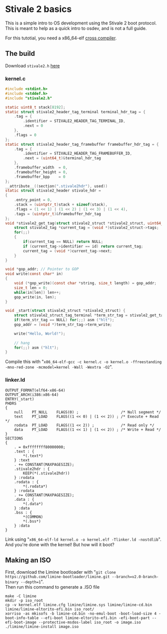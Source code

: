 # Stivale 2 basics
This is a simple intro to OS development using the Stivale 2 boot protocol.  
This is meant to help as a quick intro to osdev, and is not a full guide.  

For this tutotial, you need a x86_64-elf [cross compiler](./wiki/gcc_cross.md).  
## The build
Download `stivale2.h` [here](https://raw.githubusercontent.com/stivale/stivale/master/stivale2.h)
### kernel.c
```c
#include <stdint.h>
#include <stddef.h>
#include "stivale2.h"

static uint8_t stack[8192];
static struct stivale2_header_tag_terminal terminal_hdr_tag = {
    .tag = {
        .identifier = STIVALE2_HEADER_TAG_TERMINAL_ID,
        .next = 0
    },
    .flags = 0
};
static struct stivale2_header_tag_framebuffer framebuffer_hdr_tag = {
    .tag = {
        .identifier = STIVALE2_HEADER_TAG_FRAMEBUFFER_ID,
        .next = (uint64_t)&terminal_hdr_tag
    },
    .framebuffer_width  = 0,
    .framebuffer_height = 0,
    .framebuffer_bpp    = 0
};
__attribute__((section(".stivale2hdr"), used))
static struct stivale2_header stivale_hdr =
{
    .entry_point = 0,
    .stack = (uintptr_t)stack + sizeof(stack),
    .flags = (1 << 1) | (1 << 2) | (1 << 3) | (1 << 4),
    .tags = (uintptr_t)&framebuffer_hdr_tag
};
void *stivale2_get_tag(struct stivale2_struct *stivale2_struct, uint64_t id) {
    struct stivale2_tag *current_tag = (void *)stivale2_struct->tags;
    for(;;)
    {
        if(current_tag == NULL) return NULL;
        if (current_tag->identifier == id) return current_tag;
        current_tag = (void *)current_tag->next;
    }
}

void *gop_addr; // Pointer to GOP
void write(const char* in) 
{
    void (*gop_write)(const char *string, size_t length) = gop_addr;
    size_t len = 0;
	while(in[len]) len++;
    gop_write(in, len);
}

void _start(struct stivale2_struct *stivale2_struct) {
    struct stivale2_struct_tag_terminal *term_str_tag = stivale2_get_tag(stivale2_struct, STIVALE2_STRUCT_TAG_TERMINAL_ID);
    if(term_str_tag == NULL) for(;;) asm ("hlt");
    gop_addr = (void *)term_str_tag->term_write;

    write("Hello, World!");
 
    // hang
    for(;;) asm ("hlt");
}
```
Compile this with "`x86_64-elf-gcc -c kernel.c -o kernel.o -ffreestanding -mno-red-zone -mcmodel=kernel -Wall -Wextra -O2`".
### linker.ld
```linker
OUTPUT_FORMAT(elf64-x86-64)
OUTPUT_ARCH(i386:x86-64)
ENTRY(_start)
PHDRS
{
    null    PT_NULL    FLAGS(0) ;                   /* Null segment */
    text    PT_LOAD    FLAGS((1 << 0) | (1 << 2)) ; /* Execute + Read */
    rodata  PT_LOAD    FLAGS((1 << 2)) ;            /* Read only */
    data    PT_LOAD    FLAGS((1 << 1) | (1 << 2)) ; /* Write + Read */
}
SECTIONS
{
    . = 0xffffffff80000000; 
    .text : {
        *(.text*)
    } :text
    . += CONSTANT(MAXPAGESIZE);
    .stivale2hdr : {
        KEEP(*(.stivale2hdr))
    } :rodata
    .rodata : {
        *(.rodata*)
    } :rodata
    . += CONSTANT(MAXPAGESIZE);
    .data : {
        *(.data*)
    } :data
    .bss : {
        *(COMMON)
        *(.bss*)
    } :data
}
```
Link using "`x86_64-elf-ld kernel.o -o kernel.elf -Tlinker.ld -nostdlib`".  
And you're done with the kernel! But how will it boot?
## Making an ISO
First, download the Limine bootloader with "`git clone https://github.com/limine-bootloader/limine.git --branch=v2.0-branch-binary --depth=1`".  
Then run this command to generate a .ISO file
```
make -C limine
mkdir -p iso_root
cp -v kernel.elf limine.cfg limine/limine.sys limine/limine-cd.bin limine/limine-eltorito-efi.bin iso_root/
xorriso -as mkisofs -b limine-cd.bin -no-emul-boot -boot-load-size 4 -boot-info-table --efi-boot limine-eltorito-efi.bin -efi-boot-part --efi-boot-image --protective-msdos-label iso_root -o image.iso
./limine/limine-install image.iso
```
